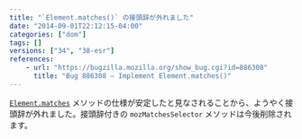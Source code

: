 ```yaml
---
title: "`Element.matches()` の接頭辞が外れました"
date: "2014-09-01T22:12:15-04:00"
categories: ["dom"]
tags: []
versions: ["34", "38-esr"]
references:
    - url: "https://bugzilla.mozilla.org/show_bug.cgi?id=886308"
      title: "Bug 886308 – Implement Element.matches()"
---
```

[`Element.matches`](https://developer.mozilla.org/docs/Web/API/Element.matches) メソッドの仕様が安定したと見なされることから、ようやく接頭辞が外れました。接頭辞付きの `mozMatchesSelector` メソッドは今後削除されます。
